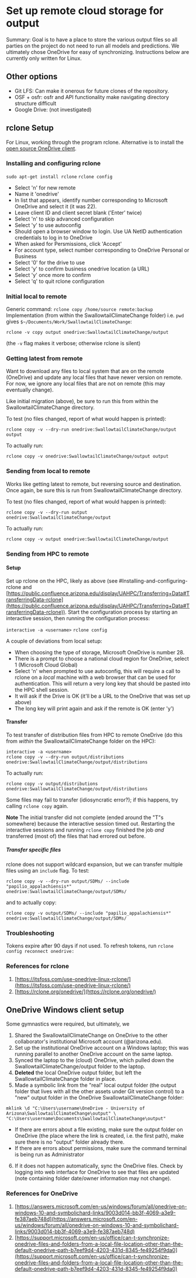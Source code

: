 # Set up remote cloud storage for output

Summary: Goal is to have a place to store the various output files so all 
parties on the project do not need to run all models and predictions. We 
ultimately chose OneDrive for easy of synchronizing. Instructions below are 
currently only written for Linux.

## Other options

+ Git LFS: Can make it onerous for future clones of the repository.
+ OSF + osfr: osfr and API functionality make navigating directory structure 
difficult
+ Google Drive: (not investigated)

## rclone Setup

For Linux, working through the program rclone. Alternative is to install the 
[open source OneDrive client](https://abraunegg.github.io/).

### Installing and configuring rclone

`sudo apt-get install rclone`
`rclone config`

+ Select 'n' for new remote
+ Name it 'onedrive'
+ In list that appears, identify number corresponding to Microsoft OneDrive and
select it (it was 22).
+ Leave client ID and client secret blank ('Enter' twice)
+ Select 'n' to skip advanced configuration
+ Select 'y' to use autoconfig
+ Should open a browser window to login. Use UA NetID authentication credentials
to log in to OneDrive
+ When asked for Persmissions, click 'Accept'
+ For account type, select number corresponding to OneDrive Personal or Business
+ Select '0' for the drive to use
+ Select 'y' to confirm business onedrive location (a URL)
+ Select 'y' once more to confirm
+ Select 'q' to quit rclone configuration

### Initial local to remote

Generic command: `rclone copy /home/source remote:backup`
Implementation (from within the SwallowtailClimateChange folder)
i.e. `pwd` gives `$~/Documents/Work/SwallowtailClimateChange`:

`rclone -v copy output onedrive:SwallowtailClimateChange/output`

(the `-v` flag makes it verbose; otherwise rclone is silent)

### Getting latest from remote

Want to download any files to local system that are on the remote (OneDrive) 
and update any local files that have newer version on remote. For now, we 
ignore any local files that are not on remote (this may eventually change).

Like initial migration (above), be sure to run this from within the 
SwallowtailClimateChange directory.

To test (no files changed, report of what would happen is printed):

`rclone copy -v --dry-run onedrive:SwallowtailClimateChange/output output`

To actually run:

`rclone copy -v onedrive:SwallowtailClimateChange/output output`

### Sending from local to remote

Works like getting latest to remote, but reversing source and destination. Once 
again, be sure this is run from SwallowtailClimateChange directory.

To test (no files changed, report of what would happen is printed):

`rclone copy -v --dry-run output onedrive:SwallowtailClimateChange/output`

To actually run:

`rclone copy -v output onedrive:SwallowtailClimateChange/output`

### Sending from HPC to remote

#### Setup

Set up rclone on the HPC, likely as above (see #Installing-and-configuring-rclone 
and [https://public.confluence.arizona.edu/display/UAHPC/Transferring+Data#TransferringData-rclone](https://public.confluence.arizona.edu/display/UAHPC/Transferring+Data#TransferringData-rclone)). 
Start the configuration process by starting an interactive session, then 
running the configuration process:

`interactive -a <username>`
`rclone config`

A couple of deviations from local setup:

+ When choosing the type of storage, Microsoft OneDrive is number 28.
+ There is a prompt to choose a national cloud region for OneDrive, select 1 
(Microsoft Cloud Global)
+ Select 'n' when prompted to use autoconfig, this will require a call to 
rclone on a _local_ machine with a web browser that can be used for 
authentication. This will return a very long key that should be pasted into the 
HPC shell session.
+ It will ask if the Drive is OK (it'll be a URL to the OneDrive that was set 
up above)
+ The long key will print again and ask if the remote is OK (enter 'y')

#### Transfer

To test transfer of distribution files from HPC to remote OneDrive (do this 
from _within_ the SwallowtailClimateChange folder on the HPC):

```
interactive -a <username>
rclone copy -v --dry-run output/distributions onedrive:SwallowtailClimateChange/output/distributions
```

To actually run:

`rclone copy -v output/distributions onedrive:SwallowtailClimateChange/output/distributions`

Some files may fail to transfer (idiosyncratic error?); if this happens, try 
calling `rclone copy` again.

**Note** The initial transfer did not complete (ended around the "T"s 
somewhere) because the interactive session timed out. Restarting the 
interactive sessions and running `rclone copy` finished the job _and_ 
transferred (most of) the files that had errored out before.

##### Transfer specific files

rclone does not support wildcard expansion, but we can transfer multiple files
using an `include` flag. To test:

`rclone copy -v --dry-run output/SDMs/ --include "papilio_appalachiensis*" onedrive:SwallowtailClimateChange/output/SDMs/`

and to actually copy:

`rclone copy -v output/SDMs/ --include "papilio_appalachiensis*" onedrive:SwallowtailClimateChange/output/SDMs/`

### Troubleshooting

Tokens expire after 90 days if not used. To refresh tokens, run 
`rclone config reconnect onedrive:`

### References for rclone

1. [https://itsfoss.com/use-onedrive-linux-rclone/](https://itsfoss.com/use-onedrive-linux-rclone/)
2. [https://rclone.org/onedrive/](https://rclone.org/onedrive/)

## OneDrive Windows client setup

Some gymnastics were required, but ultimately, we 

1. Shared the SwallowtailClimateChange on OneDrive to the other collaborator's 
institutional Microsoft account (@arizona.edu).
2. Set up the institutional OneDrive account on a Windows laptop; this was running parallel to another OneDrive account on the same laptop.
3. Synced the laptop to the (cloud) OneDrive, which pulled down the 
SwallowtailClimateChange/output folder to the laptop.
4. **Deleted** the local OneDrive output folder, but left the
SwallowtailClimateChange folder in place.
5. Made a symbolic link from the "real" local output folder (the output folder 
that lives with all the other assets under Git version control) to a "new" 
output folder in the OneDrive SwallowtailClimateChange folder:
```
mklink \d "C:\Users\username\OneDrive - University of Arizona\SwallowtailClimateChange\output" \
"C:\Users\username\Documents\SwallowtailClimateChange\output"
```
  + If there are errors about a file existing, make sure the output folder on 
  OneDrive (the place where the link is created, i.e. the first path), make 
  sure there is no "output" folder already there.
  + If there are errors about permissions, make sure the command terminal is 
  being run as Administrator
6. If it does not happen automatically, sync the OneDrive files. Check by 
logging into web interface for OneDrive to see that files are updated (note 
containing folder date/owner information may not change).

### References for OneDrive

1. [https://answers.microsoft.com/en-us/windows/forum/all/onedrive-on-windows-10-and-symbolichard-links/9003d014-bb3f-4069-a3e9-fe387aeb748d](https://answers.microsoft.com/en-us/windows/forum/all/onedrive-on-windows-10-and-symbolichard-links/9003d014-bb3f-4069-a3e9-fe387aeb748d)
2. [https://support.microsoft.com/en-us/office/can-t-synchronize-onedrive-files-and-folders-from-a-local-file-location-other-than-the-default-onedrive-path-b7eef9d4-4203-431d-8345-fe49254f9da0](https://support.microsoft.com/en-us/office/can-t-synchronize-onedrive-files-and-folders-from-a-local-file-location-other-than-the-default-onedrive-path-b7eef9d4-4203-431d-8345-fe49254f9da0)
